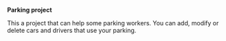 **Parking project**

This a project that can help some parking workers. You can add, modify or delete cars and drivers that use your parking.
